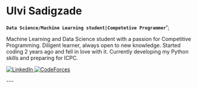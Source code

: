 # Ulvi Sadigzade

**`Data Science/Machine Learning student|Competetive Programmer`'**;

Machine Learning and Data Science student with a passion for Competitive Programming. Diligent learner, always open to new knowledge. Started coding 2 years ago and fell in love with it. Currently developing my Python skills and preparing for ICPC.
<p align="left">
    <a href="www.linkedin.com/in/ulvi-sadigzade">
        <img alt="LinkedIn" src="https://img.shields.io/badge/LinkedIn-0077B5?style=for-the-badge&logo=linkedin&logoColor=white"/>
    </a>
    <a href="https://codeforces.com/profile/Sadigzade">
        <img alt="CodeForces" src="https://img.shields.io/badge/Codeforces-443f9d?logo=Codeforces&logoColor=white"/>
    </a> 
</p>
---
